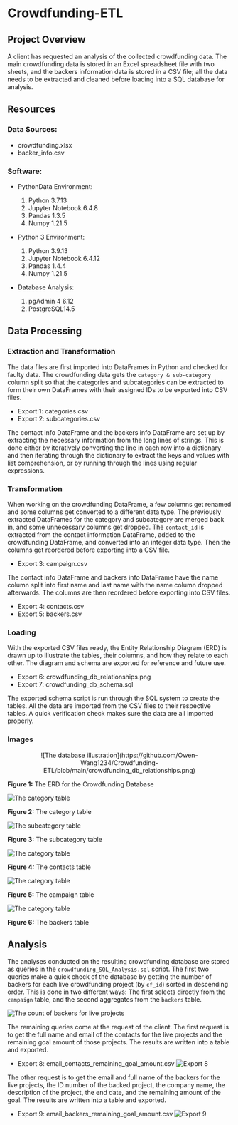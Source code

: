# Crowdfunding-ETL

## Project Overview
A client has requested an analysis of the collected crowdfunding data. The main crowdfunding data is stored in an Excel spreadsheet file with two sheets, and the backers information data is stored in a CSV file; all the data needs to be extracted and cleaned before loading into a SQL database for analysis.

## Resources
### Data Sources:
- crowdfunding.xlsx
- backer_info.csv

### Software:
- PythonData Environment:

	1. Python 3.7.13
	2. Jupyter Notebook 6.4.8
	3. Pandas 1.3.5
	4. Numpy 1.21.5

- Python 3 Environment:

	1. Python 3.9.13
	2. Jupyter Notebook 6.4.12
	3. Pandas 1.4.4
	4. Numpy 1.21.5

- Database Analysis:

	1. pgAdmin 4 6.12
	2. PostgreSQL14.5

## Data Processing
### Extraction and Transformation
The data files are first imported into DataFrames in Python and checked for faulty data. The crowdfunding data gets the `category & sub-category` column split so that the categories and subcategories can be extracted to form their own DataFrames with their assigned IDs to be exported into CSV files.

- Export 1: categories.csv
- Export 2: subcategories.csv

The contact info DataFrame and the backers info DataFrame are set up by extracting the necessary information from the long lines of strings. This is done either by iteratively converting the line in each row into a dictionary and then iterating through the dictionary to extract the keys and values with list comprehension, or by running through the lines using regular expressions.

### Transformation
When working on the crowdfunding DataFrame, a few columns get renamed and some columns get converted to a different data type. The previously extracted DataFrames for the category and subcategory are merged back in, and some unnecessary columns get dropped. The `contact_id` is extracted from the contact information DataFrame, added to the crowdfunding DataFrame, and converted into an integer data type. Then the columns get reordered before exporting into a CSV file.

- Export 3: campaign.csv

The contact info DataFrame and backers info DataFrame have the name column split into first name and last name with the name column dropped afterwards. The columns are then reordered before exporting into CSV files.

- Export 4: contacts.csv
- Export 5: backers.csv

### Loading
With the exported CSV files ready, the Entity Relationship Diagram (ERD) is drawn up to illustrate the tables, their columns, and how they relate to each other. The diagram and schema are exported for reference and future use.

- Export 6: crowdfunding_db_relationships.png
- Export 7: crowdfunding_db_schema.sql

The exported schema script is run through the SQL system to create the tables. All the data are imported from the CSV files to their respective tables. A quick verification check makes sure the data are all imported properly.

### Images
<p align = "center">
![The database illustration](https://github.com/Owen-Wang1234/Crowdfunding-ETL/blob/main/crowdfunding_db_relationships.png)

**Figure 1:** The ERD for the Crowdfunding Database

![The category table](https://github.com/Owen-Wang1234/Crowdfunding-ETL/blob/main/Screenshots/category.png)

**Figure 2:** The category table

![The subcategory table](https://github.com/Owen-Wang1234/Crowdfunding-ETL/blob/main/Screenshots/subcategory.png)

**Figure 3:** The subcategory table

![The category table](https://github.com/Owen-Wang1234/Crowdfunding-ETL/blob/main/Screenshots/contacts.png)

**Figure 4:** The contacts table

![The category table](https://github.com/Owen-Wang1234/Crowdfunding-ETL/blob/main/Screenshots/campaign.png)

**Figure 5:** The campaign table

![The category table](https://github.com/Owen-Wang1234/Crowdfunding-ETL/blob/main/Screenshots/backers.png)

**Figure 6:** The backers table
</p>

## Analysis
The analyses conducted on the resulting crowdfunding database are stored as queries in the `crowdfunding_SQL_Analysis.sql` script. The first two queries make a quick check of the database by getting the number of backers for each live crowdfunding project (by `cf_id`) sorted in descending order. This is done in two different ways: The first selects directly from the `campaign` table, and the second aggregates from the `backers` table.

![The count of backers for live projects](https://github.com/Owen-Wang1234/Crowdfunding-ETL/blob/main/Screenshots/backer_counts.png)

The remaining queries come at the request of the client. The first request is to get the full name and email of the contacts for the live projects and the remaining goal amount of those projects. The results are written into a table and exported.

- Export 8: email_contacts_remaining_goal_amount.csv
![Export 8](https://github.com/Owen-Wang1234/Crowdfunding-ETL/blob/main/Screenshots/contacts_rem_goal.png)

The other request is to get the email and full name of the backers for the live projects, the ID number of the backed project, the company name, the description of the project, the end date, and the remaining amount of the goal. The results are written into a table and exported.

- Export 9: email_backers_remaining_goal_amount.csv
![Export 9](https://github.com/Owen-Wang1234/Crowdfunding-ETL/blob/main/Screenshots/backers_rem_goal.png)